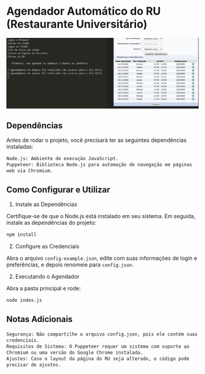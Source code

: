 # Agendador Automático do RU (Restaurante Universitário)

![image](./assets/image.png)

## Dependências

Antes de rodar o projeto, você precisará ter as seguintes dependências instaladas:

    Node.js: Ambiente de execução JavaScript.
    Puppeteer: Biblioteca Node.js para automação de navegação em páginas web via Chromium.

## Como Configurar e Utilizar

1. Instale as Dependências

Certifique-se de que o Node.js está instalado em seu sistema. Em seguida, instale as dependências do projeto:

```sh
npm install
```

2. Configure as Credenciais

Abra o arquivo `config-example.json`, edite com suas informações de login e preferências, e depois renomeie para `config.json`.

2. Executando o Agendador

Abra a pasta principal e rode:

```sh
node index.js
```

## Notas Adicionais

    Segurança: Não compartilhe o arquivo config.json, pois ele contém suas credenciais.
    Requisitos de Sistema: O Puppeteer requer um sistema com suporte ao Chromium ou uma versão do Google Chrome instalada.
    Ajustes: Caso o layout da página do RU seja alterado, o código pode precisar de ajustes.